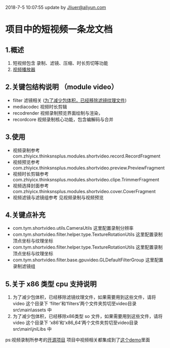﻿﻿2018-7-5 10:07:55 update by Jliuer@aliyun.com
# 项目中的短视频一条龙文档

##  1.概述
1. 短视频包含 录制、滤镜、压缩、时长剪切等功能
2. [视频播放器](https://github.com/lipangit/JiaoZiVideoPlayer)



## 2.关键包结构说明 （module video）
- filter 滤镜相关 (<a href="#为了减少包体积，已经移除该功能">为了减少包体积，已经移除滤镜纹理文件</a>)
- mediacodec 视频时长剪辑
- recodrender 视频录制预览界面绘制与渲染，
- recordcore 视频录制核心功能，包含编解码与合并

## 3.使用
- 视频录制参考 com.zhiyicx.thinksnsplus.modules.shortvideo.record.RecordFragment
- 视频预览参考 com.zhiyicx.thinksnsplus.modules.shortvideo.preview.PreviewFragment
- 视频时长剪辑参考 com.zhiyicx.thinksnsplus.modules.shortvideo.clipe.TrimmerFragment
- 视频选择封面参考 com.zhiyicx.thinksnsplus.modules.shortvideo.cover.CoverFragment
- 视频滤镜与滤镜组参考 见视频录制与视频预览

## 4.关键点补充
- com.tym.shortvideo.utils.CameraUtils 这里配置录制分辨率
- com.tym.shortvideo.filter.helper.type.TextureRotationUtils 这里配置录制顶点坐标与纹理坐标
- com.tym.shortvideo.filter.helper.type.TextureRotationUtils 这里配置录制顶点坐标与纹理坐标
- com.tym.shortvideo.filter.base.gpuvideo.GLDefaultFilterGroup 这里配置录制滤镜组

## 5.关于 x86 类型 cpu 支持说明
1. <a name="为了减少包体积，已经移除该功能">为了减少包体积，已经移除滤镜纹理文件，如果需要用到这些文件，请将 video 这个目录下 ‘filter’和‘filters’两个文件夹剪切至video目录 src\main\assets 中</a>
2. 为了减少包体积，已经移除x86类型 so 文件，如果需要用到这些文件，请将 video 这个目录下 ‘x86’和‘x86_64’两个文件夹剪切至video目录 src\main\jniLibs 中</a>

ps:视频录制所参考的[开源项目](https://github.com/CainKernel/CainCamera)
项目中视频相关都集成到了[这个demo](https://github.com/legendarytym/shorvideo/tree/tym)里面
